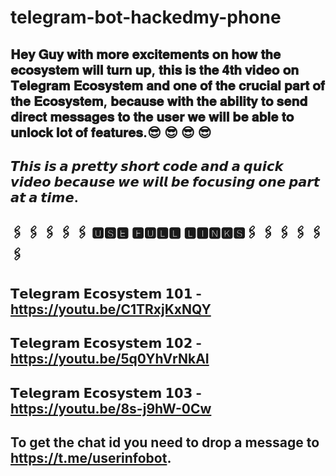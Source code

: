 # telegram-bot-hackedmy-phone

## 𝐇𝐞𝐲 𝐆𝐮𝐲 𝐰𝐢𝐭𝐡 𝐦𝐨𝐫𝐞 𝐞𝐱𝐜𝐢𝐭𝐞𝐦𝐞𝐧𝐭𝐬 𝐨𝐧 𝐡𝐨𝐰 𝐭𝐡𝐞 𝐞𝐜𝐨𝐬𝐲𝐬𝐭𝐞𝐦 𝐰𝐢𝐥𝐥 𝐭𝐮𝐫𝐧 𝐮𝐩, 𝐭𝐡𝐢𝐬 𝐢𝐬 𝐭𝐡𝐞 𝟒𝐭𝐡 𝐯𝐢𝐝𝐞𝐨 𝐨𝐧 𝐓𝐞𝐥𝐞𝐠𝐫𝐚𝐦 𝐄𝐜𝐨𝐬𝐲𝐬𝐭𝐞𝐦 𝐚𝐧𝐝 𝐨𝐧𝐞 𝐨𝐟 𝐭𝐡𝐞 𝐜𝐫𝐮𝐜𝐢𝐚𝐥 𝐩𝐚𝐫𝐭 𝐨𝐟 𝐭𝐡𝐞 𝐄𝐜𝐨𝐬𝐲𝐬𝐭𝐞𝐦, 𝐛𝐞𝐜𝐚𝐮𝐬𝐞 𝐰𝐢𝐭𝐡 𝐭𝐡𝐞 𝐚𝐛𝐢𝐥𝐢𝐭𝐲 𝐭𝐨 𝐬𝐞𝐧𝐝 𝐝𝐢𝐫𝐞𝐜𝐭 𝐦𝐞𝐬𝐬𝐚𝐠𝐞𝐬 𝐭𝐨 𝐭𝐡𝐞 𝐮𝐬𝐞𝐫 𝐰𝐞 𝐰𝐢𝐥𝐥 𝐛𝐞 𝐚𝐛𝐥𝐞 𝐭𝐨 𝐮𝐧𝐥𝐨𝐜𝐤 𝐥𝐨𝐭 𝐨𝐟 𝐟𝐞𝐚𝐭𝐮𝐫𝐞𝐬.😎 😎 😎 😎 

## 𝙏𝙝𝙞𝙨 𝙞𝙨 𝙖 𝙥𝙧𝙚𝙩𝙩𝙮 𝙨𝙝𝙤𝙧𝙩 𝙘𝙤𝙙𝙚 𝙖𝙣𝙙 𝙖 𝙦𝙪𝙞𝙘𝙠 𝙫𝙞𝙙𝙚𝙤 𝙗𝙚𝙘𝙖𝙪𝙨𝙚 𝙬𝙚 𝙬𝙞𝙡𝙡 𝙗𝙚 𝙛𝙤𝙘𝙪𝙨𝙞𝙣𝙜 𝙤𝙣𝙚 𝙥𝙖𝙧𝙩 𝙖𝙩 𝙖 𝙩𝙞𝙢𝙚.

## 🖇 🖇 🖇 🖇 🖇 🆄🆂🅴 🅵🆄🅻🅻 🅻🅸🅽🅺🆂🖇 🖇 🖇 🖇 🖇 🖇 


## 𝗧𝗲𝗹𝗲𝗴𝗿𝗮𝗺 𝗘𝗰𝗼𝘀𝘆𝘀𝘁𝗲𝗺 𝟭𝟬𝟭 - https://youtu.be/C1TRxjKxNQY
## 𝗧𝗲𝗹𝗲𝗴𝗿𝗮𝗺 𝗘𝗰𝗼𝘀𝘆𝘀𝘁𝗲𝗺 𝟭𝟬𝟮 - https://youtu.be/5q0YhVrNkAI
## 𝗧𝗲𝗹𝗲𝗴𝗿𝗮𝗺 𝗘𝗰𝗼𝘀𝘆𝘀𝘁𝗲𝗺 𝟭𝟬𝟯 - https://youtu.be/8s-j9hW-0Cw

## To get the chat id you need to drop a message to https://t.me/userinfobot.
